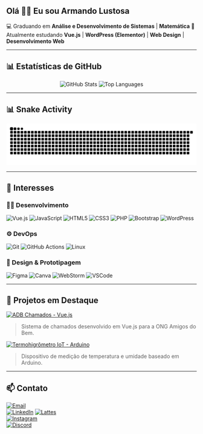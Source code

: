 ## Olá 👋🏼 Eu sou Armando Lustosa

💻 Graduando em **Análise e Desenvolvimento de Sistemas** | **Matemática**
🚧 Atualmente estudando **Vue.js** | **WordPress (Elementor)** | **Web Design** | **Desenvolvimento Web**

---

## 📊 Estatísticas de GitHub

<p align="center">
  <img 
    src="https://github-readme-stats.vercel.app/api?username=armandolustosa&show_icons=true&count_private=true&theme=dracula&hide_border=true" 
    alt="GitHub Stats" 
    width="45%" 
  />
  <img 
    src="https://github-readme-stats.vercel.app/api/top-langs/?username=armandolustosa&layout=compact&theme=dracula&hide_border=true" 
    alt="Top Languages" 
    width="45%" 
  />
</p>

---

## 📊 Snake Activity

<div align="center">
  <picture>
    <!-- Dark mode -->
    <source media="(prefers-color-scheme: dark)"
            srcset="https://raw.githubusercontent.com/armandolustosa/armandolustosa/output/snake.svg?palette=github-dark" />
    <!-- Light mode -->
    <source media="(prefers-color-scheme: light)"
            srcset="https://raw.githubusercontent.com/armandolustosa/armandolustosa/output/snake.svg" />
    <img alt="GitHub Contributions Snake"
         src="https://raw.githubusercontent.com/armandolustosa/armandolustosa/output/snake.svg" />
  </picture>
</div>

---

## 🚀 Interesses

### 👨‍💻 Desenvolvimento
![Vue.js](https://img.shields.io/badge/Vue.js-35495E?style=for-the-badge&logo=vue.js&logoColor=4FC08D)
![JavaScript](https://img.shields.io/badge/JavaScript-F7DF1E?style=for-the-badge&logo=javascript&logoColor=black)
![HTML5](https://img.shields.io/badge/HTML5-E34F26?style=for-the-badge&logo=html5&logoColor=white)
![CSS3](https://img.shields.io/badge/CSS3-1572B6?style=for-the-badge&logo=css3&logoColor=white)
![PHP](https://img.shields.io/badge/PHP-777BB4?style=for-the-badge&logo=php&logoColor=white)
![Bootstrap](https://img.shields.io/badge/Bootstrap-563D7C?style=for-the-badge&logo=bootstrap&logoColor=white)
![WordPress](https://img.shields.io/badge/WordPress-21759B?style=for-the-badge&logo=wordpress&logoColor=white)

### ⚙️ DevOps
![Git](https://img.shields.io/badge/Git-F05032?style=for-the-badge&logo=git&logoColor=white)
![GitHub Actions](https://img.shields.io/badge/GitHub_Actions-2088FF?style=for-the-badge&logo=github-actions&logoColor=white)
![Linux](https://img.shields.io/badge/Linux-FCC624?style=for-the-badge&logo=linux&logoColor=black)

### 🎨 Design & Prototipagem
![Figma](https://img.shields.io/badge/Figma-F24E1E?style=for-the-badge&logo=figma&logoColor=white)
![Canva](https://img.shields.io/badge/Canva-00C4CC?style=for-the-badge&logo=canva&logoColor=white) 
![WebStorm](https://img.shields.io/badge/WebStorm-000000?style=for-the-badge&logo=webstorm&logoColor=white)
![VSCode](https://img.shields.io/badge/VSCode-007ACC?style=for-the-badge&logo=visual-studio-code&logoColor=white)

---

## 📂 Projetos em Destaque

[![ADB Chamados - Vue.js](https://img.shields.io/badge/ADB%20Chamados-Vue.js-42b883?style=for-the-badge&logo=vue.js&logoColor=white)](https://github.com/amigos-do-bem/adb-chamados-vue)  
> Sistema de chamados desenvolvido em Vue.js para a ONG Amigos do Bem.

[![Termohigrômetro IoT - Arduino](https://img.shields.io/badge/Termohigrômetro-IoT-FF6C37?style=for-the-badge&logo=arduino&logoColor=white)](https://github.com/amigos-do-bem/iot-termohigrometro)  
> Dispositivo de medição de temperatura e umidade baseado em Arduino.

---

## 📫 Contato

[![Email](https://img.shields.io/badge/✉️-joselustosa0001@gmail.com-D14836?style=for-the-badge&logo=gmail&logoColor=white)](mailto:joselustosa0001@gmail.com)  
[![LinkedIn](https://img.shields.io/badge/🔗-LinkedIn-0077B5?style=for-the-badge&logo=linkedin&logoColor=white)](https://linkedin.com/in/armandolustosa)
[![Lattes](https://img.shields.io/badge/Lattes-2CA332?style=for-the-badge&logo=cnpq&logoColor=white)](http://lattes.cnpq.br/1489534360029604)    
[![Instagram](https://img.shields.io/badge/📸-Instagram-E4405F?style=for-the-badge&logo=instagram&logoColor=white)](https://instagram.com/armandolustosa)  
[![Discord](https://img.shields.io/badge/🎮-Discord-7289DA?style=for-the-badge&logo=discord&logoColor=white)](https://discord.gg/armandolustosa)
